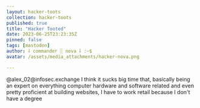 ```yaml
---
layout: hacker-toots
collection: hacker-toots
published: true
title: "Hacker Tooted"
date: 2023-06-25T23:23:35Z
pinned: false
tags: [mastodon]
author: ⸸ commander ░ nova ⸸ :~$
avatar: /assets/media_attachments/hacker-nova.png

---
```


<p>@alex_02@infosec.exchange I think it sucks big time that, basically being an expert on everything computer hardware and software related and even pretty proficient at building websites, I have to work retail because I don&#39;t have a degree</p>


